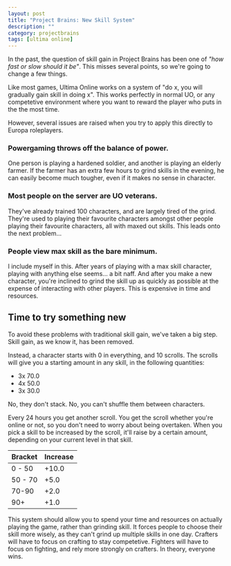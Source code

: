 ```yaml
---
layout: post
title: "Project Brains: New Skill System"
description: ""
category: projectbrains
tags: [ultima online]
---
```


In the past, the question of skill gain in Project Brains has been one of <em>"how fast or slow should it be"</em>. This misses several points, so we're going to change a few things.

Like most games, Ultima Online works on a system of "do x, you will gradually gain skill in doing x". This works perfectly in normal UO, or any competetive environment where you want to reward the player who puts in the the most time.

However, several issues are raised when you try to apply this directly to Europa roleplayers.

<h3>Powergaming throws off the balance of power.</h3> One person is playing a hardened soldier, and another is playing an elderly farmer. If the farmer has an extra few hours to grind skills in the evening, he can easily become much tougher, even if it makes no sense in character.

<h3>Most people on the server are UO veterans.</h3> They've already trained 100 characters, and are largely tired of the grind. They're used to playing their favourite characters amongst other people playing their favourite characters, all with maxed out skills. This leads onto the next problem...

<h3>People view max skill as the bare minimum.</h3> I include myself in this. After years of playing with a max skill character, playing with anything else seems... a bit naff. And after you make a new character, you're inclined to grind the skill up as quickly as possible at the expense of interacting with other players. This is expensive in time and resources.

<h2>Time to try something new</h2>

To avoid these problems with traditional skill gain, we've taken a big step. Skill gain, as we know it, has been removed.

Instead, a character starts with 0 in everything, and 10 scrolls. The scrolls will give you a starting amount in any skill, in the following quantities:

 * 3x 70.0
 * 4x 50.0
 * 3x 30.0

 No, they don't stack. No, you can't shuffle them between characters.

 Every 24 hours you get another scroll. You get the scroll whether you're online or not, so you don't need to worry about being overtaken. When you pick a skill to be increased by the scroll, it'll raise by a certain amount, depending on your current level in that skill.

 <table>
	<thead>
		<tr>
			<th>Bracket</th>
			<th>Increase</th>
		</tr>
	</thead>
	<tbody>
		<tr>
			<td>0 - 50</td>
			<td>+10.0</td>
		</tr>
		<tr>
			<td>50 - 70</td>
			<td>+5.0</td>
		</tr>
		<tr>
			<td>70-90</td>
			<td>+2.0</td>
		</tr>
		<tr>
			<td>90+</td>
			<td>+1.0</td>
		</tr>
	</tbody>
 </table>

This system should allow you to spend your time and resources on actually playing the game, rather than grinding skill. It forces people to choose their skill more wisely, as they can't grind up multiple skills in one day. Crafters will have to focus on crafting to stay competetive. Fighters will have to focus on fighting, and rely more strongly on crafters. In theory, everyone wins.
